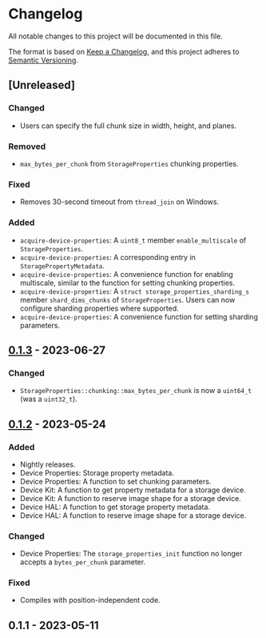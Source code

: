 # Changelog

All notable changes to this project will be documented in this file.

The format is based on [Keep a Changelog](https://keepachangelog.com/en/1.0.0/),
and this project adheres to [Semantic Versioning](https://semver.org/spec/v2.0.0.html).

## [Unreleased]

### Changed

- Users can specify the full chunk size in width, height, and planes. 

### Removed

- `max_bytes_per_chunk` from `StorageProperties` chunking properties.

### Fixed

- Removes 30-second timeout from `thread_join` on Windows. 

### Added

- `acquire-device-properties`: A `uint8_t` member `enable_multiscale` of `StorageProperties`.
- `acquire-device-properties`: A corresponding entry in `StoragePropertyMetadata`.
- `acquire-device-properties`: A convenience function for enabling multiscale, similar to the function for
  setting chunking properties.
- `acquire-device-properties`: A `struct storage_properties_sharding_s` member `shard_dims_chunks` of
  `StorageProperties`. Users can now configure sharding properties where supported.
- `acquire-device-properties`: A convenience function for setting sharding parameters.

## [0.1.3](https://github.com/acquire-project/acquire-core-libs/compare/v0.1.2...v0.1.3) - 2023-06-27

### Changed

- `StorageProperties::chunking::max_bytes_per_chunk` is now a `uint64_t` (was a `uint32_t`).

## [0.1.2](https://github.com/acquire-project/acquire-core-libs/compare/v0.1.1...v0.1.2) - 2023-05-24

### Added

- Nightly releases.
- Device Properties: Storage property metadata.
- Device Properties: A function to set chunking parameters.
- Device Kit: A function to get property metadata for a storage device.
- Device Kit: A function to reserve image shape for a storage device.
- Device HAL: A function to get storage property metadata.
- Device HAL: A function to reserve image shape for a storage device.

### Changed

- Device Properties: The `storage_properties_init` function no longer accepts a `bytes_per_chunk` parameter.

### Fixed

- Compiles with position-independent code.

## 0.1.1 - 2023-05-11
